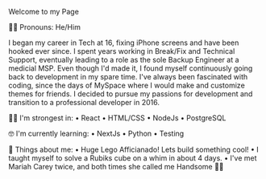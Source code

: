 <!--
**danimalcrackrz/danimalcrackrz** is a ✨ _special_ ✨ repository because its `README.md` (this file) appears on your GitHub profile.

Here are some ideas to get you started:

- 🔭 I’m currently working on ...
- 🌱 I’m currently learning ...
- 👯 I’m looking to collaborate on ...
- 🤔 I’m looking for help with ...
- 💬 Ask me about ...
- 📫 How to reach me: ...
- 😄 Pronouns: ...
- ⚡ Fun fact: ...
-->
Welcome to my Page

✌🏽 Pronouns: He/Him

I began my career in Tech at 16, fixing iPhone screens and have been hooked ever since. I spent years working in Break/Fix and Technical Support, eventually leading to a role as the sole Backup Engineer at a medicial MSP. Even though I'd made it, I found myself continuously going back to development in my spare time. I've always been fascinated with coding, since the days of MySpace where I would make and customize themes for friends. I decided to pursue my passions for development and transition to a professional developer in 2016.

💪🏽 I'm strongest in:
• React
• HTML/CSS
• NodeJs
• PostgreSQL

🤓 I'm currently learning:
• NextJs
• Python
• Testing

🤯 Things about me:
• Huge Lego Afficianado! Lets build something cool!
• I taught myself to solve a Rubiks cube on a whim in about 4 days.
• I've met Mariah Carey twice, and both times she called me Handsome 💅🏽
